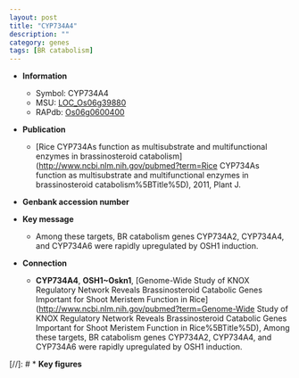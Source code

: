 ```yaml
---
layout: post
title: "CYP734A4"
description: ""
category: genes
tags: [BR catabolism]
---
```


* **Information**  
    + Symbol: CYP734A4  
    + MSU: [LOC_Os06g39880](http://rice.plantbiology.msu.edu/cgi-bin/ORF_infopage.cgi?orf=LOC_Os06g39880)  
    + RAPdb: [Os06g0600400](http://rapdb.dna.affrc.go.jp/viewer/gbrowse_details/irgsp1?name=Os06g0600400)  

* **Publication**  
    + [Rice CYP734As function as multisubstrate and multifunctional enzymes in brassinosteroid catabolism](http://www.ncbi.nlm.nih.gov/pubmed?term=Rice CYP734As function as multisubstrate and multifunctional enzymes in brassinosteroid catabolism%5BTitle%5D), 2011, Plant J.

* **Genbank accession number**  

* **Key message**  
    + Among these targets, BR catabolism genes CYP734A2, CYP734A4, and CYP734A6 were rapidly upregulated by OSH1 induction.

* **Connection**  
    + __CYP734A4__, __OSH1~Oskn1__, [Genome-Wide Study of KNOX Regulatory Network Reveals Brassinosteroid Catabolic Genes Important for Shoot Meristem Function in Rice](http://www.ncbi.nlm.nih.gov/pubmed?term=Genome-Wide Study of KNOX Regulatory Network Reveals Brassinosteroid Catabolic Genes Important for Shoot Meristem Function in Rice%5BTitle%5D), Among these targets, BR catabolism genes CYP734A2, CYP734A4, and CYP734A6 were rapidly upregulated by OSH1 induction.

[//]: # * **Key figures**  


